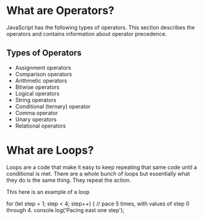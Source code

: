 # What are Operators?
JavaScript has the following types of operators. This section describes the operators and contains information about operator precedence.

## Types of Operators
+ Assignment operators
+ Comparison operators
+ Arithmetic operators
+ Bitwise operators
+ Logical operators
+ String operators
+ Conditional (ternary) operator
+ Comma operator
+ Unary operators
+ Relational operators

# What are Loops? 
Loops are a code that make it easy to keep repeating that same code until a conditional is met. 
There are a whole bunch of loops but essentially what they do is the same thing. They repeat the action. 

This here is an example of a loop

for (let step = 1; step < 4; step++) {
  // pace 5 times, with values of step 0 through 4.
  console.log('Pacing east one step');

